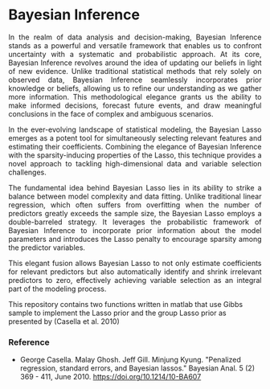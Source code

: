 # Bayesian Inference
<p align="justify"> In the realm of data analysis and decision-making, Bayesian Inference stands as a powerful and versatile framework that enables us to confront uncertainty with a systematic and probabilistic approach. At its core, Bayesian Inference revolves around the idea of updating our beliefs in light of new evidence. Unlike traditional statistical methods that rely solely on observed data, Bayesian Inference seamlessly incorporates prior knowledge or beliefs, allowing us to refine our understanding as we gather more information. This methodological elegance grants us the ability to make informed decisions, forecast future events, and draw meaningful conclusions in the face of complex and ambiguous scenarios.  </p>
<p align="justify">
In the ever-evolving landscape of statistical modeling, the Bayesian Lasso emerges as a potent tool for simultaneously selecting relevant features and estimating their coefficients. Combining the elegance of Bayesian Inference with the sparsity-inducing properties of the Lasso, this technique provides a novel approach to tackling high-dimensional data and variable selection challenges.
</p>
<p align="justify">
The fundamental idea behind Bayesian Lasso lies in its ability to strike a balance between model complexity and data fitting. Unlike traditional linear regression, which often suffers from overfitting when the number of predictors greatly exceeds the sample size, the Bayesian Lasso employs a double-barreled strategy. It leverages the probabilistic framework of Bayesian Inference to incorporate prior information about the model parameters and introduces the Lasso penalty to encourage sparsity among the predictor variables.
</p>
<p align="justify">
This elegant fusion allows Bayesian Lasso to not only estimate coefficients for relevant predictors but also automatically identify and shrink irrelevant predictors to zero, effectively achieving variable selection as an integral part of the modeling process. 
</p>

This repository contains two functions written in matlab that use Gibbs sample to implement the Lasso prior and the group Lasso prior as presented by (Casella et al. 2010)

### Reference
* George Casella. Malay Ghosh. Jeff Gill. Minjung Kyung. "Penalized regression, standard errors, and Bayesian lassos." Bayesian Anal. 5 (2) 369 - 411, June 2010. https://doi.org/10.1214/10-BA607
